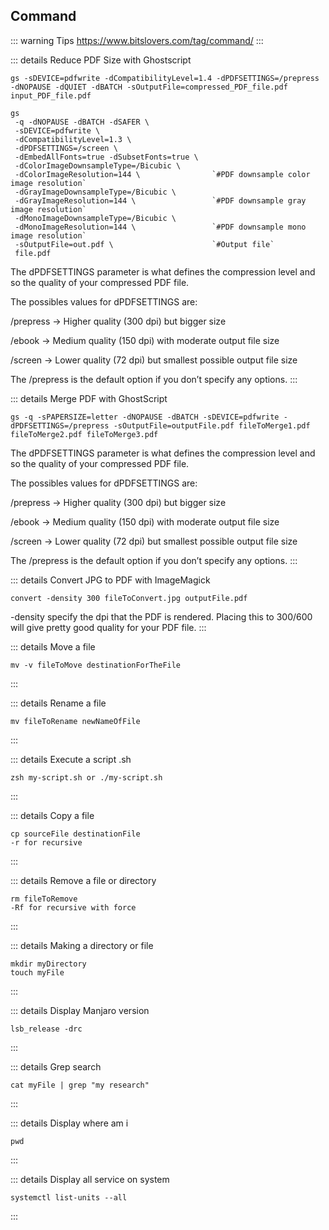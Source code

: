 ## Command

::: warning Tips
https://www.bitslovers.com/tag/command/
:::

::: details Reduce PDF Size with Ghostscript
```shell
gs -sDEVICE=pdfwrite -dCompatibilityLevel=1.4 -dPDFSETTINGS=/prepress -dNOPAUSE -dQUIET -dBATCH -sOutputFile=compressed_PDF_file.pdf input_PDF_file.pdf
```

```shell
gs 
 -q -dNOPAUSE -dBATCH -dSAFER \
 -sDEVICE=pdfwrite \
 -dCompatibilityLevel=1.3 \
 -dPDFSETTINGS=/screen \
 -dEmbedAllFonts=true -dSubsetFonts=true \
 -dColorImageDownsampleType=/Bicubic \
 -dColorImageResolution=144 \                `#PDF downsample color image resolution`
 -dGrayImageDownsampleType=/Bicubic \
 -dGrayImageResolution=144 \                 `#PDF downsample gray image resolution`
 -dMonoImageDownsampleType=/Bicubic \
 -dMonoImageResolution=144 \                 `#PDF downsample mono image resolution`
 -sOutputFile=out.pdf \                      `#Output file`
 file.pdf   
```

The dPDFSETTINGS parameter is what defines the compression level and so the quality of your compressed PDF file.

The possibles values for dPDFSETTINGS are:

/prepress -> Higher quality (300 dpi) but bigger size

/ebook -> Medium quality (150 dpi) with moderate output file size

/screen -> Lower quality (72 dpi) but smallest possible output file size

The /prepress is the default option if you don’t specify any options.
:::

::: details Merge PDF with GhostScript
```shell
gs -q -sPAPERSIZE=letter -dNOPAUSE -dBATCH -sDEVICE=pdfwrite -dPDFSETTINGS=/prepress -sOutputFile=outputFile.pdf fileToMerge1.pdf fileToMerge2.pdf fileToMerge3.pdf
```

The dPDFSETTINGS parameter is what defines the compression level and so the quality of your compressed PDF file.

The possibles values for dPDFSETTINGS are:

/prepress -> Higher quality (300 dpi) but bigger size

/ebook -> Medium quality (150 dpi) with moderate output file size

/screen -> Lower quality (72 dpi) but smallest possible output file size

The /prepress is the default option if you don’t specify any options.
:::

::: details Convert JPG to PDF with ImageMagick
```shell
convert -density 300 fileToConvert.jpg outputFile.pdf
```
-density specify the dpi that the PDF is rendered. Placing this to 300/600 will give pretty good quality for your PDF file.
:::

::: details Move a file
```shell
mv -v fileToMove destinationForTheFile
```
:::

::: details Rename a file
```shell
mv fileToRename newNameOfFile
```
:::

::: details Execute a script .sh
```shell
zsh my-script.sh or ./my-script.sh
```
:::

::: details Copy a file
```shell
cp sourceFile destinationFile
-r for recursive
```
:::

::: details Remove a file or directory
```shell
rm fileToRemove
-Rf for recursive with force
```
:::

::: details Making a directory or file
```shell
mkdir myDirectory
touch myFile
```
:::

::: details Display Manjaro version
```shell
lsb_release -drc
```
:::

::: details Grep search
```shell
cat myFile | grep "my research"
```
:::

::: details Display where am i
```shell
pwd
```
:::

::: details Display all service on system
```shell
systemctl list-units --all
```
:::